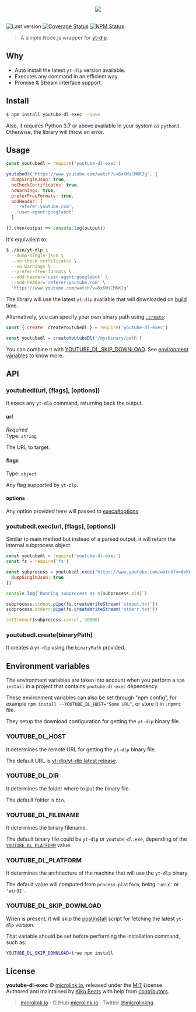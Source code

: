 <div align="center">
  <img src="https://cdn.microlink.io/logo/banner.png">
  <br>
  <br>
</div>

![Last version](https://img.shields.io/github/tag/microlinkhq/youtube-dl-exec.svg?style=flat-square)
[![Coverage Status](https://img.shields.io/coveralls/microlinkhq/youtube-dl-exec.svg?style=flat-square)](https://coveralls.io/github/microlinkhq/youtube-dl-exec)
[![NPM Status](https://img.shields.io/npm/dm/youtube-dl-exec.svg?style=flat-square)](https://www.npmjs.org/package/youtube-dl-exec)

> A simple Node.js wrapper for [yt-dlp](https://github.com/yt-dlp/yt-dlp).

## Why

- Auto install the latest `yt-dlp` version available.
- Executes any command in an efficient way.
- Promise & Stream interface support.

## Install

```bash
$ npm install youtube-dl-exec --save
```

Also, it requires Python 3.7 or above available in your system as `python3`. Otherwise, the library will throw an error.

## Usage

```js
const youtubedl = require('youtube-dl-exec')

youtubedl('https://www.youtube.com/watch?v=6xKWiCMKKJg', {
  dumpSingleJson: true,
  noCheckCertificates: true,
  noWarnings: true,
  preferFreeFormats: true,
  addHeader: [
    'referer:youtube.com',
    'user-agent:googlebot'
  ]

}).then(output => console.log(output))
```

It's equivalent to:

```bash
$ ./bin/yt-dlp \
  --dump-single-json \
  --no-check-certificates \
  --no-warnings \
  --prefer-free-formats \
  --add-header='user-agent:googlebot' \
  --add-header='referer:youtube.com' \
  'https://www.youtube.com/watch?v=6xKWiCMKKJg'
```

The library will use the latest `yt-dlp` available that will downloaded on [build](https://github.com/microlinkhq/youtube-dl-exec/blob/master/package.json#L70) time.

Alternatively, you can specify your own binary path using [`.create`]():

```js
const { create: createYoutubeDl } = require('youtube-dl-exec')

const youtubedl = createYoutubeDl('/my/binary/path')
```

You can combine it with [YOUTUBE_DL_SKIP_DOWNLOAD](#youtube_dl_skip_download). See [environment variables](#environment-variables) to know more.

## API

### youtubedl(url, [flags], [options])

It execs any `yt-dlp` command, returning back the output.

#### url

_Required_<br>
Type: `string`

The URL to target.

#### flags

Type: `object`

Any flag supported by `yt-dlp`.

#### options

Any option provided here will passed to [execa#options](https://github.com/sindresorhus/execa#options).

### youtubedl.exec(url, [flags], [options])

Similar to main method but instead of a parsed output, it will return the internal subprocess object

```js
const youtubedl = require('youtube-dl-exec')
const fs = require('fs')

const subprocess = youtubedl.exec('https://www.youtube.com/watch?v=6xKWiCMKKJg', {
  dumpSingleJson: true
})

console.log(`Running subprocess as ${subprocess.pid}`)

subprocess.stdout.pipe(fs.createWriteStream('stdout.txt'))
subprocess.stderr.pipe(fs.createWriteStream('stderr.txt'))

setTimeout(subprocess.cancel, 30000)
```

### youtubedl.create(binaryPath)

It creates a `yt-dlp` using the `binaryPath` provided.

## Environment variables

The environment variables are taken into account when you perform a `npm install` in a project that contains `youtube-dl-exec` dependency.

These environment variables can also be set through "npm config", for example `npm install --YOUTUBE_DL_HOST="Some URL"`, or store it in `.npmrc` file.

They setup the download configuration for getting the `yt-dlp` binary file.

### YOUTUBE_DL_HOST

It determines the remote URL for getting the `yt-dlp` binary file.

The default URL is [yt-dlp/yt-dlp latest release](https://github.com/yt-dlp/yt-dlp/releases/latest).

### YOUTUBE_DL_DIR

It determines the folder where to put the binary file.

The default folder is `bin`.

### YOUTUBE_DL_FILENAME

It determines the binary filename.

The default binary file could be `yt-dlp` or `youtube-dl.exe`, depending of the [`YOUTUBE_DL_PLATFORM`](#youtube_dl_platform) value.

### YOUTUBE_DL_PLATFORM

It determines the architecture of the machine that will use the `yt-dlp` binary.

The default value will computed from `process.platform`, being `'unix'` or `'win32'`.

### YOUTUBE_DL_SKIP_DOWNLOAD

When is present, it will skip the [postinstall](/scripts/postinstall.js) script for fetching the latest `yt-dlp` version.

That variable should be set before performing the installation command, such as:

```bash
YOUTUBE_DL_SKIP_DOWNLOAD=true npm install
```

## License

**youtube-dl-exec** © [microlink.io](https://microlink.io), released under the [MIT](https://github.com/microlinkhq/youtube-dl-exec/blob/master/LICENSE.md) License.<br>
Authored and maintained by [Kiko Beats](https://kikobeats.com) with help from [contributors](https://github.com/microlinkhq/youtube-dl-exec/contributors).

> [microlink.io](https://microlink.io) · GitHub [microlink.io](https://github.com/microlinkhq) · Twitter [@microlinkhq](https://twitter.com/microlinkhq)
